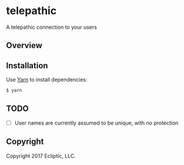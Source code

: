 # telepathic

A telepathic connection to your users

## Overview

## Installation

Use [Yarn](https://yarnpkg.com/en/) to install dependencies:

```sh
$ yarn
```

## TODO

* [ ] User names are currently assumed to be unique, with no protection

## Copyright

Copyright 2017 Ecliptic, LLC.
